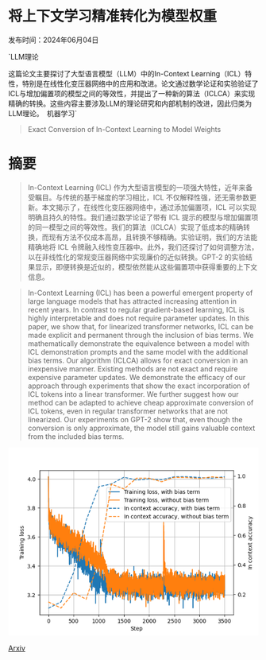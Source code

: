 # 将上下文学习精准转化为模型权重

发布时间：2024年06月04日

`LLM理论

这篇论文主要探讨了大型语言模型（LLM）中的In-Context Learning（ICL）特性，特别是在线性化变压器网络中的应用和改进。论文通过数学论证和实验验证了ICL与增加偏置项的模型之间的等效性，并提出了一种新的算法（ICLCA）来实现精确的转换。这些内容主要涉及LLM的理论研究和内部机制的改进，因此归类为LLM理论。` `机器学习`

> Exact Conversion of In-Context Learning to Model Weights

# 摘要

> In-Context Learning (ICL) 作为大型语言模型的一项强大特性，近年来备受瞩目。与传统的基于梯度的学习相比，ICL 不仅解释性强，还无需参数更新。本文揭示了，在线性化变压器网络中，通过添加偏置项，ICL 可以实现明确且持久的特性。我们通过数学论证了带有 ICL 提示的模型与增加偏置项的同一模型之间的等效性。我们的算法（ICLCA）实现了低成本的精确转换，而现有方法不仅成本高昂，且转换不够精确。实验证明，我们的方法能精确地将 ICL 令牌融入线性变压器中。此外，我们还探讨了如何调整方法，以在非线性化的常规变压器网络中实现廉价的近似转换。GPT-2 的实验结果显示，即便转换是近似的，模型依然能从这些偏置项中获得重要的上下文信息。

> In-Context Learning (ICL) has been a powerful emergent property of large language models that has attracted increasing attention in recent years. In contrast to regular gradient-based learning, ICL is highly interpretable and does not require parameter updates. In this paper, we show that, for linearized transformer networks, ICL can be made explicit and permanent through the inclusion of bias terms. We mathematically demonstrate the equivalence between a model with ICL demonstration prompts and the same model with the additional bias terms. Our algorithm (ICLCA) allows for exact conversion in an inexpensive manner. Existing methods are not exact and require expensive parameter updates. We demonstrate the efficacy of our approach through experiments that show the exact incorporation of ICL tokens into a linear transformer. We further suggest how our method can be adapted to achieve cheap approximate conversion of ICL tokens, even in regular transformer networks that are not linearized. Our experiments on GPT-2 show that, even though the conversion is only approximate, the model still gains valuable context from the included bias terms.

![将上下文学习精准转化为模型权重](../../../paper_images/2406.02847/training.png)

[Arxiv](https://arxiv.org/abs/2406.02847)